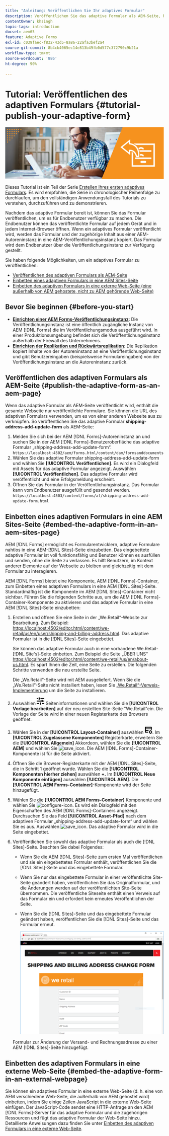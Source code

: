 ```yaml
---
title: "Anleitung: Veröffentlichen Sie Ihr adaptives Formular"
description: Veröffentlichen Sie das adaptive Formular als AEM-Seite, betten Sie es auf einer AEM Sites-Seite ein, oder betten Sie das adaptive Formular in eine externe Webseite ein
contentOwner: khsingh
topic-tags: introduction
docset: aem65
feature: Adaptive Forms
exl-id: c039faec-f832-43d5-8a86-22afa3bef2a4
source-git-commit: 8b4cb4065ec14e813b49fb0d577c372790c9b21a
workflow-type: tm+mt
source-wordcount: '886'
ht-degree: 90%

---
```


# Tutorial: Veröffentlichen des adaptiven Formulars {#tutorial-publish-your-adaptive-form}

![Hero-Image](do-not-localize/13-publish-your-adaptive-form-small.png)

Dieses Tutorial ist ein Teil der Serie [Erstellen Ihres ersten adaptives Formulars](https://helpx.adobe.com/de/experience-manager/6-3/forms/using/create-your-first-adaptive-form.html). Es wird empfohlen, die Serie in chronologischer Reihenfolge zu durchlaufen, um den vollständigen Anwendungsfall des Tutorials zu verstehen, durchzuführen und zu demonstrieren.

Nachdem das adaptive Formular bereit ist, können Sie das Formular veröffentlichen, um es für Endbenutzer verfügbar zu machen. Die Endbenutzer können das veröffentlichte Formular auf jedem Gerät und in jedem Internet-Browser öffnen. Wenn ein adaptives Formular veröffentlicht wird, werden das Formular und der zugehörige Inhalt aus einer AEM-Autoreninstanz in eine AEM-Veröffentlichungsinstanz kopiert. Das Formular wird dem Endbenutzer über die Veröffentlichungsinstanz zur Verfügung gestellt.

Sie haben folgende Möglichkeiten, um ein adaptives Formular zu veröffentlichen:

* [Veröffentlichen des adaptiven Formulars als AEM-Seite](../../forms/using/publish-your-adaptive-form.md#publish-the-adaptive-form-as-an-aem-page)
* [Einbetten eines adaptiven Formulars in eine AEM Sites-Seite](#embed-the-adaptive-form-in-an-aem-sites-page)
* [Einbetten des adaptiven Formulars in eine externe Web-Seite (eine außerhalb von AEM gehostete, nicht zu AEM gehörende Web-Seite)](../../forms/using/publish-your-adaptive-form.md)

## Bevor Sie beginnen {#before-you-start}

* **[Einrichten einer AEM Forms-Veröffentlichungsinstanz](https://helpx.adobe.com/de/experience-manager/6-3/forms/using/installing-configuring-aem-forms-osgi.html)**: Die Veröffentlichungsinstanz ist eine öffentlich zugängliche Instanz von AEM [!DNL Forms] die im Veröffentlichungsmodus ausgeführt wird. In einer Produktionsumgebung befindet sich die Veröffentlichungsinstanz außerhalb der Firewall des Unternehmens.
* **[Einrichten der Replikation und Rückwärtsreplikation](https://helpx.adobe.com/de/experience-manager/6-3/help/sites-deploying/replication.html)**: Die Replikation kopiert Inhalte von der Autoreninstanz an eine Veröffentlichungsinstanz und gibt Benutzereingaben (beispielsweise Formulareingaben) von der Veröffentlichungsinstanz an die Autoreninstanz zurück.

## Veröffentlichen des adaptiven Formulars als AEM-Seite {#publish-the-adaptive-form-as-an-aem-page}

Wenn das adaptive Formular als AEM-Seite veröffentlicht wird, enthält die gesamte Webseite nur veröffentlichte Formulare. Sie können die URL des adaptiven Formulars verwenden, um es von einer anderen Webseite aus zu verknüpfen. So veröffentlichen Sie das adaptive Formular **shipping-address-add-update-form** als AEM-Seite:

1. Melden Sie sich bei der AEM [!DNL Forms]-Autoreninstanz an und suchen Sie in der AEM [!DNL Forms]-Benutzeroberfläche das adaptive Formular „shipping-address-add-update-form“.
   `https://localhost:4502/aem/forms.html/content/dam/formsanddocuments`
1. Wählen Sie das adaptive Formular shipping-address-add-update-form und wählen Sie **[!UICONTROL Veröffentlichen]**. Es wird ein Dialogfeld mit Assets für das adaptive Formular angezeigt. Auswählen **[!UICONTROL Veröffentlichen]**. Das adaptive Formular wird veröffentlicht und eine Erfolgsmeldung erscheint.
1. Öffnen Sie das Formular in der Veröffentlichungsinstanz. Das Formular kann vom Endbenutzer ausgefüllt und gesendet werden.
   `https://localhost:4503/content/forms/af/shipping-address-add-update-form.html`

## Einbetten eines adaptiven Formulars in eine AEM Sites-Seite {#embed-the-adaptive-form-in-an-aem-sites-page}

AEM [!DNL Forms] ermöglicht es Formularentwicklern, adaptive Formulare nahtlos in eine AEM-[!DNL Sites]-Seite einzubetten. Das eingebettete adaptive Formular ist voll funktionsfähig und Benutzer können es ausfüllen und senden, ohne die Seite zu verlassen. Es hilft Benutzern, im Kontext anderer Elemente auf der Webseite zu bleiben und gleichzeitig mit dem Formular zu interagieren.

AEM [!DNL Forms] bietet eine Komponente, AEM [!DNL Forms]-Container, zum Einbetten eines adaptiven Formulars in eine AEM [!DNL Sites]-Seite. Standardmäßig ist die Komponente im AEM [!DNL Sites]-Container nicht sichtbar. Führen Sie die folgenden Schritte aus, um die AEM [!DNL Forms]-Container-Komponente zu aktivieren und das adaptive Formular in eine AEM [!DNL Sites]-Seite einzubetten:

1. Erstellen und öffnen Sie eine Seite in der „We.Retail“-Website zur Bearbeitung. Zum Beispiel: [https://localhost:4502/editor.html/content/we-retail/us/en/user/shipping-and-billing-address.html](https://localhost:4502/editor.html/content/we-retail/us/en/user/shipping-and-billing-address.html). Das adaptive Formular ist in die [!DNL Sites]-Seite eingebettet.

   Sie können das adaptive Formular auch in eine vorhandene We.Retail-[!DNL Site's]-Seite einbetten. Zum Beispiel die Seite „ÜBER UNS“ [https://localhost:4502/editor.html/content/we-retail/us/en/about-us.html](https://localhost:4502/editor.html/content/we-retail/us/en/about-us.html). Es spart Ihnen die Zeit, eine Seite zu erstellen. Die folgenden Schritte verwenden die neu erstellte Seite.

   Die „We.Retail“-Seite wird mit AEM ausgeliefert. Wenn Sie die „We.Retail“-Seite nicht installiert haben, lesen Sie [„We.Retail“-Verweis-Implementierung](https://helpx.adobe.com/de/experience-manager/6-3/help/sites-developing/we-retail.html) um die Seite zu installieren.

1. Auswählen ![properties](assets/properties.png) Seiteninformationen und wählen Sie die **[!UICONTROL Vorlage bearbeiten]** auf der neu erstellten Site-Seite &quot;We.Retail&quot;ein. Die Vorlage der Seite wird in einer neuen Registerkarte des Browsers geöffnet.
1. Wählen Sie in der **[!UICONTROL Layout-Container]** auswählen ![Feedmanagement](assets/feedmanagement.png). Im **[!UICONTROL Zugelassene Komponenten]** Registerkarte, erweitern Sie die **[!UICONTROL Allgemein]** Akkordeon, wählen Sie die **[!UICONTROL AEM]** und wählen Sie ![save_icon](assets/save_icon.svg). Die AEM [!DNL Forms]-Container-Komponente ist für die Seite aktiviert.

1. Öffnen Sie die Browser-Registerkarte mit der AEM [!DNL Sites]-Seite, die in Schritt 1 geöffnet wurde. Wählen Sie die **[!UICONTROL Komponenten hierher ziehen]** auswählen **+.** Im **[!UICONTROL Neue Komponente einfügen]** auswählen **[!UICONTROL AEM]**. Die **[!UICONTROL AEM Forms-Container]**-Komponente wird der Seite hinzugefügt.
1. Wählen Sie die **[!UICONTROL AEM Forms-Container]** Komponente und wählen Sie ![configure-icon](assets/configure-icon.svg). Es wird ein Dialogfeld mit den Eigenschaften des AEM [!DNL Forms]-Containers angezeigt. Durchsuchen Sie das Feld **[!UICONTROL Asset-Pfad]** nach dem adaptiven Formular „shipping-address-add-update-form“ und wählen Sie es aus. Auswählen ![save_icon](assets/save_icon.svg). Das adaptive Formular wird in die Seite eingebettet.
1. Veröffentlichen Sie sowohl das adaptive Formular als auch die [!DNL Sites]-Seite. Beachten Sie dabei Folgendes:

   * Wenn Sie die AEM [!DNL Sites]-Seite zum ersten Mal veröffentlichen und sie ein eingebettetes Formular enthält, veröffentlichen Sie die [!DNL Sites]-Seite und das eingebettete Formular.
   * Wenn Sie nur das eingebettete Formular in einer veröffentlichte Site-Seite geändert haben, veröffentlichen Sie das Originalformular, und die Änderungen werden auf der veröffentlichten Site-Seite übernommen. Die veröffentliche Siteseite enthält einen Verweis auf das Formular ein und erfordert kein erneutes Veröffentlichen der Seite.
   * Wenn Sie die [!DNL Sites]-Seite und das eingebettete Formular geändert haben, veröffentlichen Sie die [!DNL Sites]-Seite und das Formular erneut.

     ![embed-in-aem-sites](assets/embed-in-aem-sites.png)

   Formular zur Änderung der Versand- und Rechnungsadresse zu einer AEM [!DNL Sites]-Seite hinzugefügt.

## Einbetten des adaptiven Formulars in eine externe Web-Seite {#embed-the-adaptive-form-in-an-external-webpage}

Sie können ein adaptives Formular in eine externe Web-Seite (d. h. eine von AEM verschiedene Web-Seite, die außerhalb von AEM gehostet wird) einbetten, indem Sie einige Zeilen JavaScript in die externe Web-Seite einfügen. Der JavaScript-Code sendet eine HTTP-Anfrage an den AEM [!DNL Forms]-Server für das adaptive Formular und die zugehörigen Ressourcen und fügt das adaptive Formular der Web-Seite hinzu. Detaillierte Anweisungen dazu finden Sie unter [Einbetten des adaptiven Formulars in eine externe Web-Seite](/help/forms/using/embed-adaptive-form-external-web-page.md).
